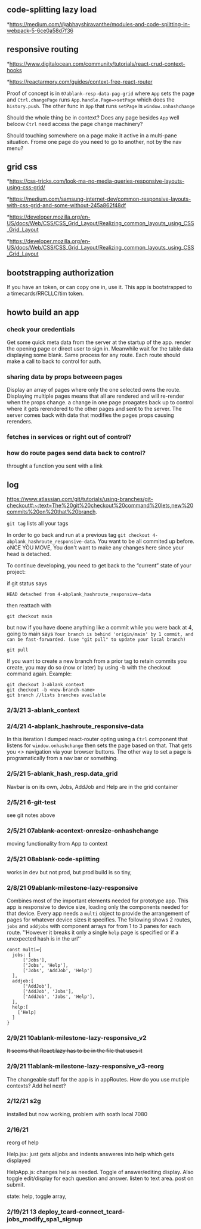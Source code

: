 ## code-splitting lazy load
*https://medium.com/@abhayshiravanthe/modules-and-code-splitting-in-webpack-5-6ce0a58d7f36

## responsive routing
*https://www.digitalocean.com/community/tutorials/react-crud-context-hooks

*https://reactarmory.com/guides/context-free-react-router

Proof of concept is in `07ablank-resp-data-pag-grid` where `App`  sets the page and `Ctrl.changePage` runs `App.handle.Page=>setPage` which does the `history.push`. The other func in `App` that runs `setPage` is `window.onhashchange`

Should the whole thing be in context? Does any page besides `App` well beloow `Ctrl` need access the page change machinery?

Should touching somewhere on a page make it active in a multi-pane situation. Frome one page do you need to go to another, not by the nav menu?


## grid css
*https://css-tricks.com/look-ma-no-media-queries-responsive-layouts-using-css-grid/

*https://medium.com/samsung-internet-dev/common-responsive-layouts-with-css-grid-and-some-without-245a862f48df

*https://developer.mozilla.org/en-US/docs/Web/CSS/CSS_Grid_Layout/Realizing_common_layouts_using_CSS_Grid_Layout

*https://developer.mozilla.org/en-US/docs/Web/CSS/CSS_Grid_Layout/Realizing_common_layouts_using_CSS_Grid_Layout


## bootstrapping authorization
If you have an token, or can copy one in, use it. This app is bootstrapped to a timecards/RRCLLC/tim token.

## howto build an app

### check your credentials
Get some quick meta data  from the server at the startup of the app. render the opening page or direct user to sign in. Meanwhile wait for the table data displaying some blank. Same process for any route. Each route should make a call to back to control for auth.
### sharing data by props betweeen pages
Display an array of pages where only the one selected owns the route. Displaying multiple pages means that all are rendered and will re-render when the props change. a change in one page proagates back up to control where it gets rerendered to the other pages and sent to the server. The server comes back with data that modifies the pages props causing rerenders.
### fetches in services or right out of control? 
### how do route pages send data back to control?
throught a function you sent with a link 

## log
https://www.atlassian.com/git/tutorials/using-branches/git-checkout#:~:text=The%20git%20checkout%20command%20lets,new%20commits%20on%20that%20branch.

`git tag` lists all your tags

In order to go back and run at a previous tag `git checkout 4-abplank_hashroute_responsive-data`. You want to be all commited up before. oNCE YOU MOVE, You don't want to make any changes here since your head is detached. 

To continue developing, you need to get back to the “current” state of your project: 

if git status says 

    HEAD detached from 4-abplank_hashroute_responsive-data

then reattach with
 
    git checkout main

but now if you have doene anything like a commit while you were back at 4, going to main says `Your branch is behind 'origin/main' by 1 commit, and can be fast-forwarded. (use "git pull" to update your local branch)`

    git pull

If you want to create a new branch from a prior tag to retain commits you create, you may do so (now or later) by using -b with the checkout command again. Example:

    git checkout 3-ablank_context
    git checkout -b <new-branch-name>
    git branch //lists branches available

### 2/3/21 3-ablank_context
### 2/4/21 4-abplank_hashroute_responsive-data
In this iteration I dumped react-router opting using a `Ctrl` component that listens for `window.onhashchange` then sets the page based on that. That gets you <> navigation via your browser buttons. The other way to set a page is programatically from a nav bar or something.
### 2/5/21 5-ablank_hash_resp.data_grid
Navbar is on its own, Jobs, AddJob and Help are in the grid container
### 2/5/21 6-git-test
see git notes above
### 2/5/21 07ablank-acontext-onresize-onhashchange
moving functionality from App to context
### 2/5/21 08ablank-code-splitting
works in dev but not prod, but prod build is so tiny, 
### 2/8/21 09ablank-milestone-lazy-responsive
Combines most of the important elements needed for prototype app. This app is responsive to device size, loading only the components needed for that device. Every app needs a `multi` object to provide the arrangement of pages for whatever device sizes it specifies. The following shows 2 routes, `jobs` and `addjobs` with component arrays for from 1 to 3 panes for each route. ''However it breaks it only a single `help` page is specified or if a unexpected hash is in the url''

    const multi={
      jobs: [
          ['Jobs'],
          ['Jobs', 'Help'],
          ['Jobs', 'AddJob', 'Help']
      ],
      addjob:[
          ['AddJob'],
          ['AddJob', 'Jobs'],
          ['AddJob', 'Jobs', 'Help'],
      ],
      help:[
        ['Help]
      ]
    }

### 2/9/21 10ablank-milestone-lazy-responsive_v2
<s>It seems that React.lazy has to be in the file that uses it</s>

### 2/9/21 11ablank-milestone-lazy-responsive_v3-reorg
The changeable stuff for the app is in appRoutes. How do you use mutiple contexts? Add hel next?

### 2/12/21 s2g 
installed but now working, problem with soath local 7080

### 2/16/21

reorg of help

Help.jsx: just gets alljobs and indents answeres into help which gets displayed

HelpApp.js: changes help as needed. Toggle of answer/editing display. Also toggle edit/display for each question and answer. listen to text area. post on submit.

state: help, toggle array, 

### 2/19/21 13 deploy_tcard-connect_tcard-jobs_modify_spa1_signup


